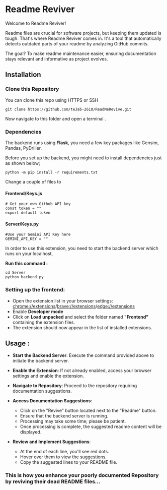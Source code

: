 # Readme Reviver

Welcome to Readme Reviver!

Readme files are crucial for software projects, but keeping them updated is tough. That's where Readme Reviver comes in. It's a tool that automatically detects outdated parts of your readme by analyzing GitHub commits.

The goal? To make readme maintenance easier, ensuring documentation stays relevant and informative as project evolves.

## Installation

### Clone this Repository

You can clone this repo using HTTPS or SSH

    git clone https://github.com/teJab-2610/ReadMeRevive.git

Now navigate to this folder and open a terminal .

### Dependencies
The backend runs using **Flask**, you need a few key packages like Gensim, Pandas, PyDriller.

Before you set up the backend, you might need to install dependencies just as shown below;

    python -m pip install -r requirements.txt   

Change a couple of files to 
#### Frontend/Keys.js
    # Get your own Github API key 
    const token = ""
    export default token 

#### Server/Keys.py
    #Use your Gemini API Key here
    GEMINI_API_KEY = ""

In order to use this extension, you need to start the backend server which runs on your localhost,

**Run this command :**

    cd Server
    python backend.py

### Setting up the frontend:

- Open the extension list in your browser settings: [chrome://extensions](chrome://extensions)/[brave://extensions](brave://extensions)/[edge://extensions](edge://extensions)
- Enable **Developer mode**
- Click on **Load unpacked** and select the folder named **"Frontend"** containing the extension files.
- The extension should now appear in the list of installed extensions.


## Usage :
- **Start the Backend Server**: Execute the command provided above to initiate the backend server.
- **Enable the Extension**: If not already enabled, access your browser settings and enable the extension.
- **Navigate to Repository**: Proceed to the repository requiring documentation suggestions.
- **Access Documentation Suggestions**:
  - Click on the "Revive" button located next to the "Readme" button.
  - Ensure that the backend server is running.
  - Processing may take some time; please be patient.
  - Once processing is complete, the suggested readme content will be displayed.

- **Review and Implement Suggestions**:
  - At the end of each line, you'll see red dots.
  - Hover over them to view the suggestions.
  - Copy the suggested lines to your README file.
    
### This is how you enhance your poorly documented Repository by reviving their dead README files...
